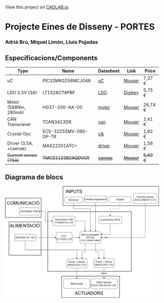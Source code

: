 View this project on [CADLAB.io](https://cadlab.io/project/27987). 

# Projecte Eines de Disseny - PORTES
### Adrià Brú, Miquel Limón, Lluís Pujadas


## Especificacions/Components

| Type                     | Name                  | Datasheet                                                                                                                                                                                                                                                                                                                                                                                                                                          | Link                                                                                                                                                     | Price      |
| ------------------------ | --------------------- | -------------------------------------------------------------------------------------------------------------------------------------------------------------------------------------------------------------------------------------------------------------------------------------------------------------------------------------------------------------------------------------------------------------------------------------------------- | -------------------------------------------------------------------------------------------------------------------------------------------------------- | ---------- |
| uC                       | PIC32MK0256MCJ048     | [uC](https://ww1.microchip.com/downloads/aemDocuments/documents/MCU32/ProductDocuments/DataSheets/PIC32MK-General-Purpose-and-Motor-Control-With-CAN-FD-Family-DataSheet-DS60001570D.pdf)                                                                                                                                                                                                                                                          | [Mouser](https://www.mouser.es/ProductDetail/Microchip-Technology/PIC32MK0256MCJ048-E-Y8X?qs=vmHwEFxEFR%2FV8wN%2Fdp0noA%3D%3D)                           | 7,37 €     |
| LDO 3.3V (3A)            | LT1528CT#PBF          | [LDO](https://rocelec.widen.net/view/pdf/nbjrjihvdn/LITCS09222-1.pdf?t.download=true&u=5oefqw)                                                                                                                                                                                                                                                                                                                                                     | [Digikey](https://www.digikey.es/en/products/detail/rochester-electronics-llc/LT1528CT-PBF/13481919)                                                     | 5,75 €     |
| Motor (588Nm, 280mA)     | HG37-200-AA-00        | [motor](https://www.mouser.es/datasheet/2/972/hg37-2525173.pdf)                                                                                                                                                                                                                                                                                                                                                                                    | [Mouser](https://www.mouser.es/ProductDetail/Nidec-Components/HG37-200-AA-00?qs=Wj%2FVkw3K%252BMBRymxOaiVRvg%3D%3D)                                      | 26,74 €    |
| CAN Transciever          | TCAN3413DR            | [can](https://www.ti.com/lit/ds/symlink/tcan3414.pdf?ts=1711721678762&ref_url=https%253A%252F%252Fwww.mouser.it%252F)                                                                                                                                                                                                                                                                                                                              | [Mouser](https://www.mouser.es/ProductDetail/Texas-Instruments/TCAN3413DR?qs=sGAEpiMZZMuyKkoWRCJ2WCtyf8MLmt92v%252BoGH2%2F%2FnqAqFeWM6BEVrA%3D%3D)       | 2,41 €     |
| Crystal Osc              | ECS-3225SMV-080-GP-TR | [clk](https://www.mouser.es/datasheet/2/122/ECS_3225SMV-1623609.pdf)                                                                                                                                                                                                                                                                                                                                                                               | [Mouser](https://www.mouser.es/ProductDetail/ECS/ECS-3225SMV-080-GP-TR?qs=sGAEpiMZZMtldj7qu1ydrbV2KlGvrVWIvUi3jDw2tLHT0SWfK9heCg%3D%3D)                  | 1,92 €     |
| Driver (3.5A, +csense)   | MAX22201ATC+          | [driver](https://www.mouser.es/datasheet/2/609/MAX22201_MAX22207-3127854.pdf)                                                                                                                                                                                                                                                                                                                                                                      | [Mouser](https://www.mouser.es/ProductDetail/Analog-Devices-Maxim-Integrated/MAX22201ATC%2b?qs=stqOd1AaK7%252Bdqi04%2FQHs9Q%3D%3D)                       | 1,56 €     |
| ~~Current sensor (75A)~~ | ~~TMCS1123B2AQDVGR~~  | ~~[csense](https://www.ti.com/lit/ds/symlink/tmcs1123.pdf?ts=1711707167099&ref_url=https%253A%252F%252Fwww.ti.com%252Fproduct%252FTMCS1123%253Futm_source%253Dgoogle%2526utm_medium%253Dcpc%2526utm_campaign%253Dasc-null-null-GPN_EN-cpc-pf-google-wwe_cons%2526utm_content%253DTMCS1123%2526ds_k%253DTMCS1123%2526DCM%253Dyes%2526gad_source%253D1%2526gclid%253DEAIaIQobChMIrdeOip6ZhQMVVSitBh03AwOFEAAYAiAAEgLiCfD_BwE%2526gclsrc%253Daw.ds)~~ | ~~[Mouser](https://www.mouser.es/ProductDetail/Texas-Instruments/TMCS1123B2AQDVGR?qs=sGAEpiMZZMsPDRSCoHb1X5I%2FjBVAAn8DJGrzHYBTAmBFitJQJPL%2Fbw%3D%3D)~~ | ~~5,63 €~~ |

## Diagrama de blocs
![DiagramaBlocs](./DOC/Diagrama/DiagramaBlocs.drawio.png)